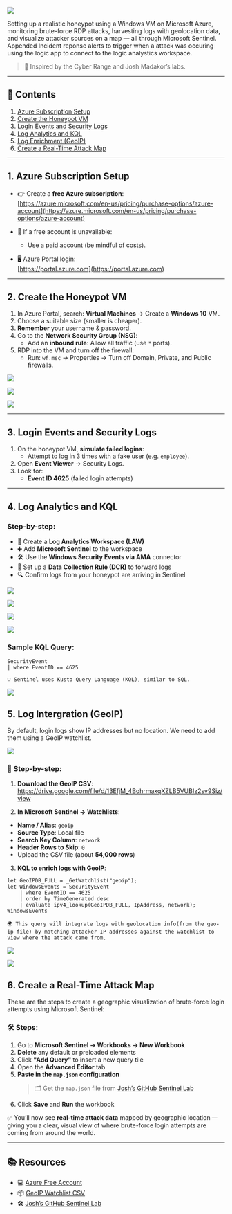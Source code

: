 
![](https://github.com/Sheynm1/Azure-Honeypot-Lab-with-Microsoft-Sentinel/blob/8fcf8800a4a977166ff68d2114e108eda6ad9a3f/%F0%9F%8E%AFAzure_Honey-pot_Lab_with_Microsoft_Sentinel.png)

Setting up a realistic honeypot using a Windows VM on Microsoft Azure, monitoring brute-force RDP attacks, harvesting logs with geolocation data, and visualize attacker sources on a map — all through Microsoft Sentinel. Appended Incident reponse alerts to trigger when a attack was occuring using the logic app to connect to the logic analystics workspace.

> 🔗 Inspired by the Cyber Range and Josh Madakor’s labs.

---

## 📌 Contents

1. [Azure Subscription Setup](#1-azure-subscription-setup)  
2. [Create the Honeypot VM](#2-create-the-honeypot-vm)  
3. [Login Events and Security Logs](#3-login-events-and-security-logs)  
4. [Log Analytics and KQL](#4-log-analytics-and-kql)  
5. [Log Enrichment (GeoIP)](#5-log-enrichment-geoip)  
6. [Create a Real-Time Attack Map](#6-create-a-real-time-attack-map)

---

## 1. Azure Subscription Setup

- 👉 Create a **free Azure subscription**:  
  [https://azure.microsoft.com/en-us/pricing/purchase-options/azure-account](https://azure.microsoft.com/en-us/pricing/purchase-options/azure-account)

- 🔁 If a free account is unavailable:
  - Use a paid account (be mindful of costs).
 

- 🖥️ Azure Portal login:  
  [https://portal.azure.com](https://portal.azure.com)

---

## 2. Create the Honeypot VM

1. In Azure Portal, search: **Virtual Machines** → Create a **Windows 10** VM.
2. Choose a suitable size (smaller is cheaper).
3. **Remember** your username & password.
4. Go to the **Network Security Group (NSG)**:
   - Add an **inbound rule**: Allow all traffic (use `*` ports).
5. RDP into the VM and turn off the firewall:
   - Run: `wf.msc` → Properties → Turn off Domain, Private, and Public firewalls.
  
![](https://github.com/Sheynm1/Azure-Honeypot-Lab-with-Microsoft-Sentinel/blob/40c545842c06daa2cecc17107b2e13eb6cf8d7ca/virtual%20machine%2C%20firewall%2C%20and%20ip.png)

![](https://github.com/Sheynm1/Azure-Honeypot-Lab-with-Microsoft-Sentinel/blob/53485e2c61ee039c98f3d5e9e889125c4d793567/Inside%20vm%20and%20disabling%20firewall.png)

![](https://github.com/Sheynm1/Azure-Honeypot-Lab-with-Microsoft-Sentinel/blob/4abbbc8848fbd0d94aad80109ad9dcc9b252ce0b/remote%20desktop%20protocol.png)

---

## 3. Login Events and Security Logs

1. On the honeypot VM, **simulate failed logins**:
   - Attempt to log in 3 times with a fake user (e.g. `employee`).
2. Open **Event Viewer** → Security Logs.
3. Look for:
   - **Event ID 4625** (failed login attempts)

---

## 4. Log Analytics and KQL

### Step-by-step:

- 🔧 Create a **Log Analytics Workspace (LAW)**
- ➕ Add **Microsoft Sentinel** to the workspace
- 🛠️ Use the **Windows Security Events via AMA** connector
- 📌 Set up a **Data Collection Rule (DCR)** to forward logs
- 🔍 Confirm logs from your honeypot are arriving in Sentinel

![](https://github.com/Sheynm1/Azure-Honeypot-Lab-with-Microsoft-Sentinel/blob/4abbbc8848fbd0d94aad80109ad9dcc9b252ce0b/azure%20moniitorinf%20windows%20agent.png)

![](https://github.com/Sheynm1/Azure-Honeypot-Lab-with-Microsoft-Sentinel/blob/4abbbc8848fbd0d94aad80109ad9dcc9b252ce0b/install%20microsoft%20sential%20and%20download%20windows%20security%20events.png)

![](https://github.com/Sheynm1/Azure-Honeypot-Lab-with-Microsoft-Sentinel/blob/4abbbc8848fbd0d94aad80109ad9dcc9b252ce0b/azure%20moniitorinf%20windows%20agent.png)

![](https://github.com/Sheynm1/Azure-Honeypot-Lab-with-Microsoft-Sentinel/blob/4abbbc8848fbd0d94aad80109ad9dcc9b252ce0b/install%20microsoft%20sential%20and%20download%20windows%20security%20events.png)



### Sample KQL Query:
```
SecurityEvent
| where EventID == 4625

💡 Sentinel uses Kusto Query Language (KQL), similar to SQL. 
```
![](https://github.com/Sheynm1/Azure-Honeypot-Lab-with-Microsoft-Sentinel/blob/4abbbc8848fbd0d94aad80109ad9dcc9b252ce0b/logs%20being%20forwared%20to%20law%20workspace%20from%20monitoring%20agent.png)

## 5. Log Intergration (GeoIP)

By default, login logs show IP addresses but no location. We need to add them using a GeoIP watchlist.

![](https://github.com/Sheynm1/Azure-Honeypot-Lab-with-Microsoft-Sentinel/blob/4abbbc8848fbd0d94aad80109ad9dcc9b252ce0b/using%20geo%20location%20to%20map%20attackers.png)

### 🔽 Step-by-step:

1. **Download the GeoIP CSV**:
https://drive.google.com/file/d/13EfjM_4BohrmaxqXZLB5VUBIz2sv9Siz/view

2. **In Microsoft Sentinel → Watchlists**:
- **Name / Alias**: `geoip`
- **Source Type**: Local file
- **Search Key Column**: `network`
- **Header Rows to Skip**: `0`
- Upload the CSV file (about **54,000 rows**)

3. **KQL to enrich logs with GeoIP**:
```kql
let GeoIPDB_FULL = _GetWatchlist("geoip");
let WindowsEvents = SecurityEvent
    | where EventID == 4625
    | order by TimeGenerated desc
    | evaluate ipv4_lookup(GeoIPDB_FULL, IpAddress, network);
WindowsEvents

🌍 This query will integrate logs with geolocation info(from the geo-ip file) by matching attacker IP addresses against the watchlist to view where the attack came from.
```

![](https://github.com/Sheynm1/Azure-Honeypot-Lab-with-Microsoft-Sentinel/blob/4abbbc8848fbd0d94aad80109ad9dcc9b252ce0b/using%20geo%20location%20to%20narrow%20down%20person%20with%20ip%20address.png)

![](https://github.com/Sheynm1/Azure-Honeypot-Lab-with-Microsoft-Sentinel/blob/4abbbc8848fbd0d94aad80109ad9dcc9b252ce0b/ip%20lookup%20of%20log.png)

## 6. Create a Real-Time Attack Map

These are the steps to create a geographic visualization of brute-force login attempts using Microsoft Sentinel:

### 🛠️ Steps:

1. Go to **Microsoft Sentinel → Workbooks → New Workbook**
2. **Delete** any default or preloaded elements
3. Click **"Add Query"** to insert a new query tile
4. Open the **Advanced Editor** tab
5. **Paste in the `map.json` configuration**  
   > 🗂️ Get the `map.json` file from [Josh’s GitHub Sentinel Lab](https://github.com/joshmadakor1/Sentinel-Lab)
6. Click **Save** and **Run** the workbook

✅ You’ll now see **real-time attack data** mapped by geographic location — giving you a clear, visual view of where brute-force login attempts are coming from around the world.



---

## 📚 Resources

- 💻 [Azure Free Account](https://azure.microsoft.com/en-us/pricing/purchase-options/azure-account)
- 📦 [GeoIP Watchlist CSV](https://raw.githubusercontent.com/joshmadakor1/lognpacific-public/refs/heads/main/misc/geoip-summarized.csv)
- 🛠️ [Josh’s GitHub Sentinel Lab](https://github.com/joshmadakor1/Sentinel-Lab)

